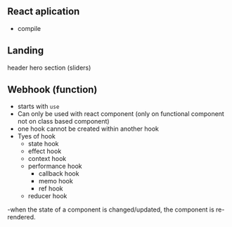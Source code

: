 ## React aplication
- compile

## Landing
header
hero section (sliders)

## Webhook (function)
- starts with `use`
- Can only be used with react component (only on functional component not on class based component)
- one hook cannot be created within another hook
- Tyes of hook
    - state hook
    - effect hook
    - context hook
    - performance hook
        * callback hook
        * memo hook
        * ref hook
    - reducer hook 

-when the state of a component is changed/updated, the component is re-rendered.